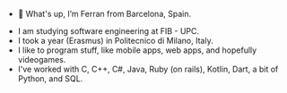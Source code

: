 - 👋 What's up, I’m Ferran from Barcelona, Spain.
<!--- - 🌱 I’m currently learning ...
- 💞️ I’m looking to collaborate on ...
- 📫 How to reach me ...
--->
- I am studying software engineering at FIB - UPC.
- I took a year (Erasmus) in Politecnico di Milano, Italy.
- I like to program stuff, like mobile apps, web apps, and hopefully videogames.
- I've worked with C, C++, C#, Java, Ruby (on rails), Kotlin, Dart, a bit of Python, and SQL.

<!---
Ferran00/Ferran00 is a ✨ special ✨ repository because its `README.md` (this file) appears on your GitHub profile.
You can click the Preview link to take a look at your changes.
--->
